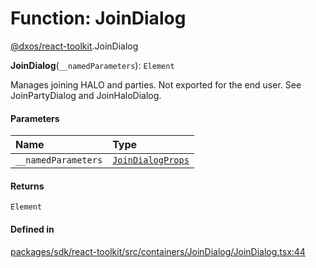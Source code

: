 # Function: JoinDialog

[@dxos/react-toolkit](../modules/dxos_react_toolkit.md).JoinDialog

**JoinDialog**(`__namedParameters`): `Element`

Manages joining HALO and parties.
Not exported for the end user.
See JoinPartyDialog and JoinHaloDialog.

#### Parameters

| Name | Type |
| :------ | :------ |
| `__namedParameters` | [`JoinDialogProps`](../interfaces/dxos_react_toolkit.JoinDialogProps.md) |

#### Returns

`Element`

#### Defined in

[packages/sdk/react-toolkit/src/containers/JoinDialog/JoinDialog.tsx:44](https://github.com/dxos/dxos/blob/main/packages/sdk/react-toolkit/src/containers/JoinDialog/JoinDialog.tsx#L44)
